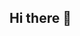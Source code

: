 ## Hi there 👋

<!--
**brunomann/brunomann** is a ✨ _special_ ✨ repository because its `README.md` (this file) appears on your GitHub profile.

<a href="https://app.rocketseat.com.br/me/bmannramos"><img src="https://app.rocketseat.com.br/api/rocketid/share?slug=bmannramos&type=card" width="280" alt="Bruno Mann Ramos's Rocket ID"/></a>
-->
